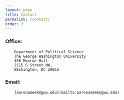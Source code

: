 ```yaml
---
layout: page
title: Contact
permalink: /contact/
order: 3
---
```


### Office:
        Department of Political Science
        The George Washington University
        450 Monroe Hall
        2115 G Street NW,
        Washington, DC 20052


### Email:
        [aaronameek@gwu.edu](mailto:aaronameek@gwu.edu)